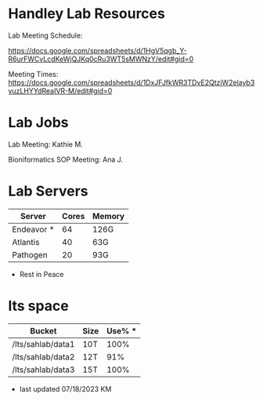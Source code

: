 # Handley Lab Resources

Lab Meeting Schedule:

https://docs.google.com/spreadsheets/d/1HgV5qgb_Y-R6urFWCvLcdKeWjQJKq0cRu3WT5sMWNzY/edit#gid=0

Meeting Times:  
https://docs.google.com/spreadsheets/d/1DxJFJfkWR3TDvE2QtzjW2elayb3yuzLHYYdReaIVR-M/edit#gid=0

# Lab Jobs

Lab Meeting: 
Kathie M.


Bioniformatics SOP Meeting: Ana J.

# Lab Servers  
| Server | Cores |  Memory  |  
| --- | --- | --- |  
| Endeavor * | 64 | 126G |  
| Atlantis | 40 |  63G |  
| Pathogen | 20 |  93G |  

* Rest in Peace

# lts space
| Bucket | Size |  Use% *  |  
| --- | --- | --- |  
| /lts/sahlab/data1 | 10T | 100% |  
| /lts/sahlab/data2 | 12T |  91% |  
| /lts/sahlab/data3 | 15T | 100% |  

* last updated 07/18/2023 KM
